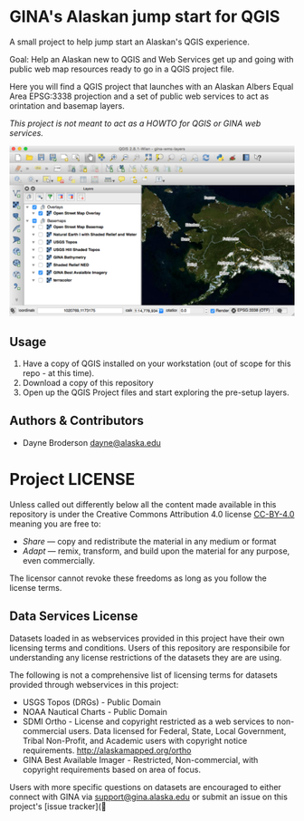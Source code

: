 # GINA's Alaskan jump start for QGIS 

A small project to help jump start an Alaskan's QGIS experience.  

Goal: Help an Alaskan new to QGIS and Web Services get up and going with public web map resources ready to go in a QGIS project file.

Here you will find a QGIS project that launches with an Alaskan Albers Equal Area EPSG:3338 projection and a set of public web services to act as orintation and basemap layers.  

_This project is not meant to act as a HOWTO for QGIS or GINA web services._

![qgis screenshot of gina-wms-layers](images/gina-wms-layers.png)

## Usage

1. Have a copy of QGIS installed on your workstation (out of scope for this repo - at this time).
2. Download a copy of this repository
3. Open up the QGIS Project files and start exploring the pre-setup layers.

## Authors & Contributors

* Dayne Broderson <dayne@alaska.edu>

# Project LICENSE

Unless called out differently below all the content made available in this repository is under the Creative Commons Attribution 4.0 license [CC-BY-4.0](http://creativecommons.org/licenses/by/4.0/) meaning you are free to:

* *Share* — copy and redistribute the material in any medium or format
* *Adapt* — remix, transform, and build upon the material
for any purpose, even commercially.

The licensor cannot revoke these freedoms as long as you follow the license terms.

## Data Services License

Datasets loaded in as webservices provided in this project have their own licensing terms and conditions.  Users of this repository are responsibile for understanding any license restrictions of the datasets they are are using.  

The following is not a comprehensive list of licensing terms for datasets provided through webservices in this project:

* USGS Topos (DRGs) - Public Domain
* NOAA Nautical Charts - Public Domain
* SDMI Ortho - License and copyright restricted as a web services to non-commercial users. Data licensed for Federal, State, Local Government, Tribal Non-Profit, and Academic users with copyright notice requirements. http://alaskamapped.org/ortho
* GINA Best Available Imager - Restricted, Non-commercial, with copyright requirements based on area of focus.

Users with more specific questions on datasets are encouraged to either connect with GINA via support@gina.alaska.edu or submit an issue on this project's [issue tracker](
